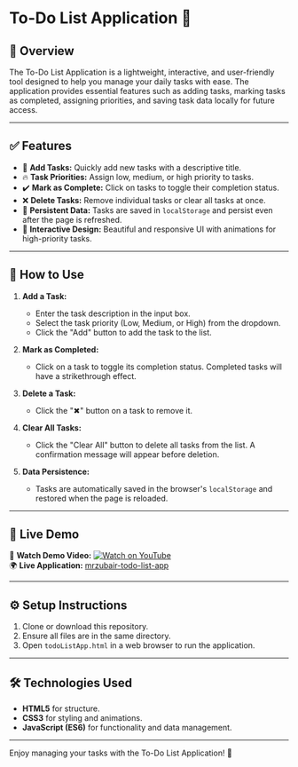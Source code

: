 # To-Do List Application 🚀

## 🌟 Overview
The To-Do List Application is a lightweight, interactive, and user-friendly tool designed to help you manage your daily tasks with ease. The application provides essential features such as adding tasks, marking tasks as completed, assigning priorities, and saving task data locally for future access.

---

## ✅ Features
- 📝 **Add Tasks:** Quickly add new tasks with a descriptive title.
- 🔥 **Task Priorities:** Assign low, medium, or high priority to tasks.
- ✔️ **Mark as Complete:** Click on tasks to toggle their completion status.
- ❌ **Delete Tasks:** Remove individual tasks or clear all tasks at once.
- 💾 **Persistent Data:** Tasks are saved in `localStorage` and persist even after the page is refreshed.
- 🎨 **Interactive Design:** Beautiful and responsive UI with animations for high-priority tasks.

---

## 📌 How to Use
1. **Add a Task:**
   - Enter the task description in the input box.
   - Select the task priority (Low, Medium, or High) from the dropdown.
   - Click the "Add" button to add the task to the list.

2. **Mark as Completed:**
   - Click on a task to toggle its completion status. Completed tasks will have a strikethrough effect.

3. **Delete a Task:**
   - Click the "✖" button on a task to remove it.

4. **Clear All Tasks:**
   - Click the "Clear All" button to delete all tasks from the list. A confirmation message will appear before deletion.

5. **Data Persistence:**
   - Tasks are automatically saved in the browser's `localStorage` and restored when the page is reloaded.

---


## 🚀 Live Demo  
🎥 **Watch Demo Video:** [![Watch on YouTube](https://img.youtube.com/vi/JaeYYkfYMnw/0.jpg)](https://www.youtube.com/watch?v=JaeYYkfYMnw)  
🌍 **Live Application:** [mrzubair-todo-list-app](https://mrzubairdotin-todo-list-app.netlify.app)



---

## ⚙️ Setup Instructions
1. Clone or download this repository.
2. Ensure all files are in the same directory.
3. Open `todoListApp.html` in a web browser to run the application.

---

## 🛠️ Technologies Used
- **HTML5** for structure.
- **CSS3** for styling and animations.
- **JavaScript (ES6)** for functionality and data management.

---

Enjoy managing your tasks with the To-Do List Application! 🎉

